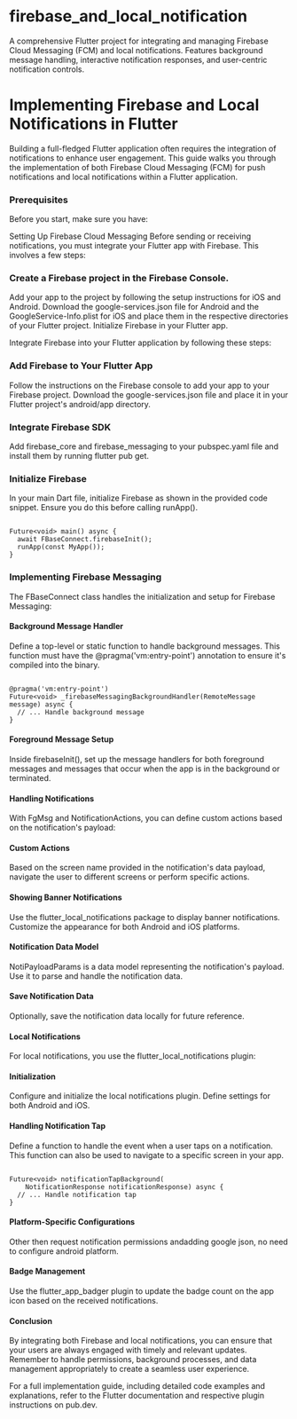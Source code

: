 # firebase_and_local_notification
A comprehensive Flutter project for integrating and managing Firebase Cloud Messaging (FCM) and local notifications. Features background message handling, interactive notification responses, and user-centric notification controls.

# Implementing Firebase and Local Notifications in Flutter
Building a full-fledged Flutter application often requires the integration of notifications to enhance user engagement. This guide walks you through the implementation of both Firebase Cloud Messaging (FCM) for push notifications and local notifications within a Flutter application.

### Prerequisites
Before you start, make sure you have:

Setting Up Firebase Cloud Messaging
Before sending or receiving notifications, you must integrate your Flutter app with Firebase. This involves a few steps:

### Create a Firebase project in the Firebase Console.
Add your app to the project by following the setup instructions for iOS and Android.
Download the google-services.json file for Android and the GoogleService-Info.plist for iOS and place them in the respective directories of your Flutter project.
Initialize Firebase in your Flutter app.

Integrate Firebase into your Flutter application by following these steps:

### Add Firebase to Your Flutter App
Follow the instructions on the Firebase console to add your app to your Firebase project. Download the google-services.json file and place it in your Flutter project's android/app directory.

### Integrate Firebase SDK
Add firebase_core and firebase_messaging to your pubspec.yaml file and install them by running flutter pub get.

### Initialize Firebase
In your main Dart file, initialize Firebase as shown in the provided code snippet. Ensure you do this before calling runApp().

```

Future<void> main() async {
  await FBaseConnect.firebaseInit();
  runApp(const MyApp());
}

```

### Implementing Firebase Messaging
The FBaseConnect class handles the initialization and setup for Firebase Messaging:

#### Background Message Handler
Define a top-level or static function to handle background messages. This function must have the @pragma('vm:entry-point') annotation to ensure it's compiled into the binary.

```

@pragma('vm:entry-point')
Future<void> _firebaseMessagingBackgroundHandler(RemoteMessage message) async {
  // ... Handle background message
}

```

#### Foreground Message Setup
Inside firebaseInit(), set up the message handlers for both foreground messages and messages that occur when the app is in the background or terminated.

#### Handling Notifications
With FgMsg and NotificationActions, you can define custom actions based on the notification's payload:

#### Custom Actions
Based on the screen name provided in the notification's data payload, navigate the user to different screens or perform specific actions.

#### Showing Banner Notifications
Use the flutter_local_notifications package to display banner notifications. Customize the appearance for both Android and iOS platforms.

#### Notification Data Model
NotiPayloadParams is a data model representing the notification's payload. Use it to parse and handle the notification data.

#### Save Notification Data
Optionally, save the notification data locally for future reference.

#### Local Notifications
For local notifications, you use the flutter_local_notifications plugin:

#### Initialization
Configure and initialize the local notifications plugin. Define settings for both Android and iOS.

#### Handling Notification Tap
Define a function to handle the event when a user taps on a notification. This function can also be used to navigate to a specific screen in your app.

```

Future<void> notificationTapBackground(
    NotificationResponse notificationResponse) async {
  // ... Handle notification tap
}

```

#### Platform-Specific Configurations
Other then request notification permissions andadding google json, no need to configure android platform.

#### Badge Management
Use the flutter_app_badger plugin to update the badge count on the app icon based on the received notifications.

#### Conclusion
By integrating both Firebase and local notifications, you can ensure that your users are always engaged with timely and relevant updates. Remember to handle permissions, background processes, and data management appropriately to create a seamless user experience.

For a full implementation guide, including detailed code examples and explanations, refer to the Flutter documentation and respective plugin instructions on pub.dev.
